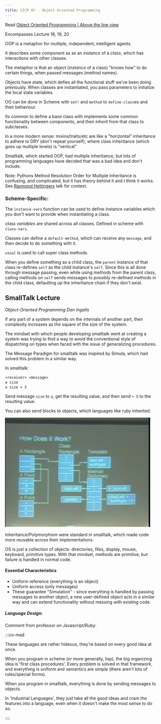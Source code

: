 ```yaml
---
title: SICP 07 - Object Oriented Programming
---
```


Read [Object Oriented Programming | Above the line view](http://inst.eecs.berkeley.edu/~cs61a/reader/aboveline.pdf)

Encompasses Lecture 18, 19, 20

OOP is a metaphor for multiple, independent, intelligent agents.

It describes some component as as an _instance_ of a _class_, which has interactions with other classes.

The metaphor is that an object (_instance_ of a class) "knows how" to do certain things, when passed messages (method names).

Objects have state, which defies all the functional stuff we've been doing previously. When classes are instantiated, you pass parameters to initialize the local state variables.

OO can be done in Scheme with `set!` and `method` to `define-class`es and their behaviour.

Its common to define a base class with implements some common functionality between components, and then _inherit_ from that class to subclasses.

In a more modern sense: mixins/traits/etc are like a "horizontal" inheritance to adhere to DRY (don't repeat yourself), where class inheritance (which goes up multiple levels) is "vertical"

Smalltalk, which started OOP, had multiple inheritance, but lots of programming languages have decided that was a bad idea and don't include.

Note: Pythons Method Resolution Order for Multiple Inheritance is confusing, and complicated, but it has theory behind it and I think it works. See [Raymond Hettingers](https://www.youtube.com/watch?v=EiOglTERPEo) talk for context.

### Scheme-Specific:

The `instance-vars` function can be used to define instance variables which you don't want to provide when instantiating a class.

_class variables_ are shared across all classes. Defined in scheme with `class-vars`.

Classes can define a `default-method`, which can receive any `message`, and then decide to do something with it.

`usual` is used to call super class methods.

When you define something as a child class, the `parent` instance of that class re-defines `self` as the child instance's `self`. Since this is all done through message passing, even while using methods from the parent class, calling methods on `self` sends messages to possibly re-defined methods in the child class, defaulting up the inheritance chain if they don't exist.

## SmallTalk Lecture

_Object-Oriented Programming Dan Ingalls_

If any part of a system depends on the internals of another part, then complexity increases as the square of the size of the system.

The mindset with which people developing smalltalk went at creating a system was trying to find a way to avoid the conventional style of dispatching on types when faced with the issue of generalizing procedures.

The Message Paradigm for smalltalk was inspired by Simula, which had solved this problem in a similar way.

In smalltalk:

```
<receiver> <message>
a size
a size + 5
```

Send message `size` to `a`, get the resulting value, and then send `+ 5` to the resulting value.

You can also send blocks to objects, which languages like ruby inherited.

![class definition/structure](./images/class_structure.jpg)

Inheritance/Polymorphism were standard in smalltalk, which made code more reusable across their implementations.

OS is just a collection of objects: directories, files, display, mouse, keyboard, primitive types. With that mindset, methods are primitive, but failure is handled in normal code.

#### Essential Characteristics

- Uniform reference (everything is an object)
- Uniform access (only messages)
- These guarantee "Simulation" - since everything is handled by passing messages to another object, a new user-defined object acts in a similar way and can extend functionality without messing with existing code.

##### Language Design:

Comment from professor on Javascript/Ruby:

:::co-mad

These languages are rather hideous, they're based on every good idea at once.

When you program in scheme (or more generally, lisp), the big organizing idea is 'first class procedures'. Every problem is solved in that framework, and everything is uniform and semantics are simple (there aren't lots of rules/special forms).

When you program in smalltalk, everything is done by sending messages to objects.

In 'Industrial Languages', they just take all the good ideas and cram the features into a language, even when it doesn't make the most sense to do so.

::::
